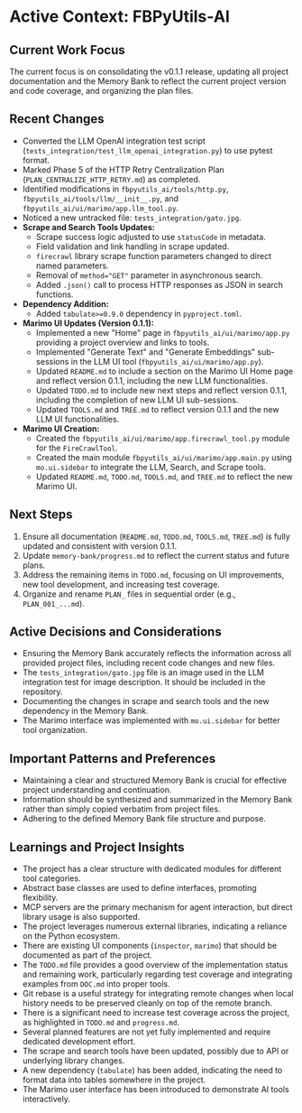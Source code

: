 # Active Context: FBPyUtils-AI

## Current Work Focus

The current focus is on consolidating the v0.1.1 release, updating all project documentation and the Memory Bank to reflect the current project version and code coverage, and organizing the plan files.

## Recent Changes

- Converted the LLM OpenAI integration test script (`tests_integration/test_llm_openai_integration.py`) to use pytest format.
- Marked Phase 5 of the HTTP Retry Centralization Plan (`PLAN_CENTRALIZE_HTTP_RETRY.md`) as completed.
- Identified modifications in `fbpyutils_ai/tools/http.py`, `fbpyutils_ai/tools/llm/__init__.py`, and `fbpyutils_ai/ui/marimo/app.llm_tool.py`.
- Noticed a new untracked file: `tests_integration/gato.jpg`.
- **Scrape and Search Tools Updates:**
    - Scrape success logic adjusted to use `statusCode` in metadata.
    - Field validation and link handling in scrape updated.
    - `firecrawl` library scrape function parameters changed to direct named parameters.
    - Removal of `method="GET"` parameter in asynchronous search.
    - Added `.json()` call to process HTTP responses as JSON in search functions.
- **Dependency Addition:**
    - Added `tabulate>=0.9.0` dependency in `pyproject.toml`.
- **Marimo UI Updates (Version 0.1.1):**
    - Implemented a new "Home" page in `fbpyutils_ai/ui/marimo/app.py` providing a project overview and links to tools.
    - Implemented "Generate Text" and "Generate Embeddings" sub-sessions in the LLM UI tool (`fbpyutils_ai/ui/marimo/app.py`).
    - Updated `README.md` to include a section on the Marimo UI Home page and reflect version 0.1.1, including the new LLM functionalities.
    - Updated `TODO.md` to include new next steps and reflect version 0.1.1, including the completion of new LLM UI sub-sessions.
    - Updated `TOOLS.md` and `TREE.md` to reflect version 0.1.1 and the new LLM UI functionalities.
- **Marimo UI Creation:**
    - Created the `fbpyutils_ai/ui/marimo/app.firecrawl_tool.py` module for the `FireCrawlTool`.
    - Created the main module `fbpyutils_ai/ui/marimo/app.main.py` using `mo.ui.sidebar` to integrate the LLM, Search, and Scrape tools.
    - Updated `README.md`, `TODO.md`, `TOOLS.md`, and `TREE.md` to reflect the new Marimo UI.

## Next Steps

1. Ensure all documentation (`README.md`, `TODO.md`, `TOOLS.md`, `TREE.md`) is fully updated and consistent with version 0.1.1.
2. Update `memory-bank/progress.md` to reflect the current status and future plans.
3. Address the remaining items in `TODO.md`, focusing on UI improvements, new tool development, and increasing test coverage.
4. Organize and rename `PLAN_` files in sequential order (e.g., `PLAN_001_...md`).

## Active Decisions and Considerations

- Ensuring the Memory Bank accurately reflects the information across all provided project files, including recent code changes and new files.
- The `tests_integration/gato.jpg` file is an image used in the LLM integration test for image description. It should be included in the repository.
- Documenting the changes in scrape and search tools and the new dependency in the Memory Bank.
- The Marimo interface was implemented with `mo.ui.sidebar` for better tool organization.

## Important Patterns and Preferences

- Maintaining a clear and structured Memory Bank is crucial for effective project understanding and continuation.
- Information should be synthesized and summarized in the Memory Bank rather than simply copied verbatim from project files.
- Adhering to the defined Memory Bank file structure and purpose.

## Learnings and Project Insights

- The project has a clear structure with dedicated modules for different tool categories.
- Abstract base classes are used to define interfaces, promoting flexibility.
- MCP servers are the primary mechanism for agent interaction, but direct library usage is also supported.
- The project leverages numerous external libraries, indicating a reliance on the Python ecosystem.
- There are existing UI components (`inspector`, `marimo`) that should be documented as part of the project.
- The `TODO.md` file provides a good overview of the implementation status and remaining work, particularly regarding test coverage and integrating examples from `DOC.md` into proper tools.
- Git rebase is a useful strategy for integrating remote changes when local history needs to be preserved cleanly on top of the remote branch.
- There is a significant need to increase test coverage across the project, as highlighted in `TODO.md` and `progress.md`.
- Several planned features are not yet fully implemented and require dedicated development effort.
- The scrape and search tools have been updated, possibly due to API or underlying library changes.
- A new dependency (`tabulate`) has been added, indicating the need to format data into tables somewhere in the project.
- The Marimo user interface has been introduced to demonstrate AI tools interactively.
